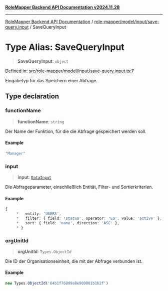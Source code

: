 [**RoleMapper Backend API Documentation v2024.11.28**](../../../../../README.md)

***

[RoleMapper Backend API Documentation](../../../../../modules.md) / [role-mapper/model/input/save-query.input](../README.md) / SaveQueryInput

# Type Alias: SaveQueryInput

> **SaveQueryInput**: `object`

Defined in: [src/role-mapper/model/input/save-query.input.ts:7](https://github.com/FlowCraft-AG/RoleMapper/blob/3e868f79db107a551dfeead02a7fe70366ab79da/backend/src/role-mapper/model/input/save-query.input.ts#L7)

Eingabetyp für das Speichern einer Abfrage.

## Type declaration

### functionName

> **functionName**: `string`

Der Name der Funktion, für die die Abfrage gespeichert werden soll.

#### Example

```ts
"Manager"
```

### input

> **input**: [`DataInput`](../../data.input/type-aliases/DataInput.md)

Die Abfrageparameter, einschließlich Entität, Filter- und Sortierkriterien.

#### Example

```ts
{
     *   entity: 'USERS',
     *   filter: { field: 'status', operator: 'EQ', value: 'active' },
     *   sort: { field: 'name', direction: 'ASC' },
     * }
```

### orgUnitId

> **orgUnitId**: `Types.ObjectId`

Die ID der Organisationseinheit, die mit der Abfrage verbunden ist.

#### Example

```ts
new Types.ObjectId('64b1f768d9a8e900001b1b2f')
```
